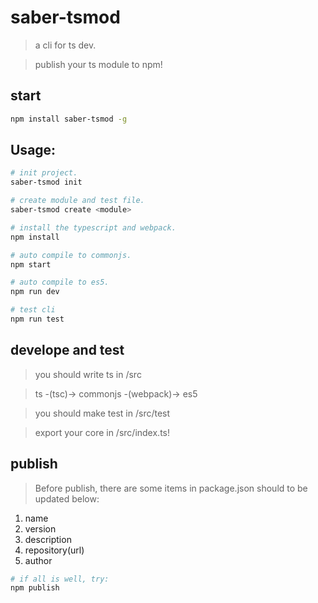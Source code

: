 # saber-tsmod

> a cli for ts dev.

> publish your ts module to npm!

## start

```bash
npm install saber-tsmod -g
```

## Usage:

```bash
# init project.
saber-tsmod init

# create module and test file.
saber-tsmod create <module>
```

```bash
# install the typescript and webpack.
npm install
```

```bash
# auto compile to commonjs.
npm start

# auto compile to es5.
npm run dev

# test cli
npm run test

```

## develope and test

> you should write ts in /src

> ts -(tsc)-> commonjs -(webpack)-> es5

> you should make test in /src/test

> export your core in /src/index.ts!

## publish

> Before publish, there are some items in package.json should to be updated below:

1. name
2. version
3. description
4. repository(url)
5. author

```bash
# if all is well, try:
npm publish
```
